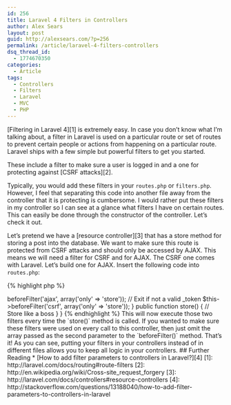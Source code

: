 ```yaml
---
id: 256
title: Laravel 4 Filters in Controllers
author: Alex Sears
layout: post
guid: http://alexsears.com/?p=256
permalink: /article/laravel-4-filters-controllers
dsq_thread_id:
  - 1774670350
categories:
  - Article
tags:
  - Controllers
  - Filters
  - Laravel
  - MVC
  - PHP
---
```

[Filtering in Laravel 4][1] is extremely easy. In case you don&#8217;t know what I&#8217;m talking about, a filter in Laravel is used on a particular route or set of routes to prevent certain people or actions from happening on a particular route. Laravel ships with a few simple but powerful filters to get you started.

<!--more-->

These include a filter to make sure a user is logged in and a one for protecting against [CSRF attacks][2].

Typically, you would add these filters in your `routes.php` or `filters.php`. However, I feel that separating this code into another file away from the controller that it is protecting is cumbersome. I would rather put these filters in my controller so I can see at a glance what filters I have on certain routes. This can easily be done through the constructor of the controller. Let&#8217;s check it out.

Let&#8217;s pretend we have a [resource controller][3] that has a store method for storing a post into the database. We want to make sure this route is protected from CSRF attacks and should only be accessed by AJAX. This means we will need a filter for CSRF and for AJAX. The CSRF one comes with Laravel. Let&#8217;s build one for AJAX. Insert the following code into `routes.php`:

{% highlight php %}
<?php
Route::filter('ajax', function()
{
    if (!Request::ajax()) App::abort(404);
});
{% endhighlight %}

Then we need to add these two filters to our controller through its constructor.

{% highlight php %}
<?php
class PostController extends BaseController {

    public function __construct()
    {
        // Exit if not ajax
        $this->beforeFilter('ajax', array('only' => 'store'));
        // Exit if not a valid _token
        $this->beforeFilter('csrf', array('only' => 'store'));
    }

    public function store()
    {
        // Store like a boss
    }

}
{% endhighlight %}

This will now execute those two filters every time the `store()` method is called. If you wanted to make sure these filters were used on every call to this controller, then just omit the array passed as the second parameter to the `beforeFilter()` method.

That&#8217;s it! As you can see, putting your filters in your controllers instead of in different files allows you to keep all logic in your controllers.

## Further Reading

  * [How to add filter parameters to controllers in Laravel?][4]

 [1]: http://laravel.com/docs/routing#route-filters
 [2]: http://en.wikipedia.org/wiki/Cross-site_request_forgery
 [3]: http://laravel.com/docs/controllers#resource-controllers
 [4]: http://stackoverflow.com/questions/13188040/how-to-add-filter-parameters-to-controllers-in-laravel